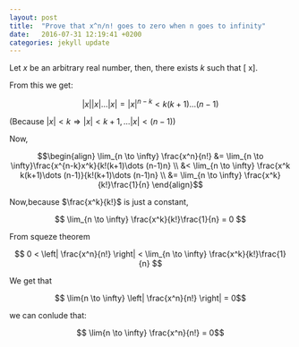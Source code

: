 ```yaml
---
layout: post
title:  "Prove that x^n/n! goes to zero when n goes to infinity"
date:   2016-07-31 12:19:41 +0200
categories: jekyll update
---
```


Let $x$ be an arbitrary real number, then, there exists $k$ such that \[ x\]. 

From this we get:

$$ |x||x|\dots |x| = |x|^{n-k} < k(k+1)\dots (n-1)$$

(Because $\left|x\right| < k \Rightarrow |x|< k+1, \ldots |x|< (n-1)$)

Now,

$$\begin{align} 
  \lim_{n \to \infty} \frac{x^n}{n!} &= \lim_{n \to \infty}\frac{x^{n-k}x^k}{k!(k+1)\dots (n-1)n} \\
                                     &< \lim_{n \to \infty} \frac{x^k k(k+1)\dots (n-1)}{k!(k+1)\dots (n-1)n} \\
                                     &= \lim_{n \to \infty} \frac{x^k}{k!}\frac{1}{n}
\end{align}$$  

Now,because $\frac{x^k}{k!}$ is just a constant,

$$ \lim_{n \to \infty} \frac{x^k}{k!}\frac{1}{n} = 0 $$

From squeze theorem

$$ 0 < \left| \frac{x^n}{n!} \right| < \lim_{n \to \infty} \frac{x^k}{k!}\frac{1}{n} $$

We get that 

$$ \lim{n \to \infty}  \left| \frac{x^n}{n!} \right| = 0$$

we can conlude that:

$$ \lim{n \to \infty}  \frac{x^n}{n!} = 0$$
